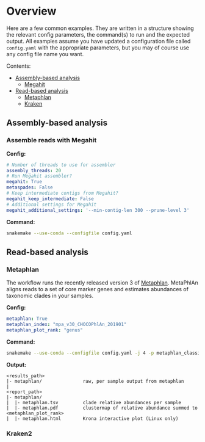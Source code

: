 # Overview
Here are a few common examples. They are written in a structure showing the relevant config parameters, the command(s) to run and the expected output. All examples assume you have updated a configuration file called `config.yaml` with the appropriate parameters, but you may of course use any config file name you want.

Contents:

- [Assembly-based analysis](#assembly-based-analysis)
  - [Megahit](#assemble-reads-with-megahit)
- [Read-based analysis](#read-based-analysis)
  - [Metaphlan](#metaphlan)
  - [Kraken](#kraken2)

## Assembly-based analysis

### Assemble reads with Megahit

**Config:**
```yaml
# Number of threads to use for assembler
assembly_threads: 20
# Run Megahit assembler?
megahit: True
metaspades: False
# Keep intermediate contigs from Megahit?
megahit_keep_intermediate: False
# Additional settings for Megahit
megahit_additional_settings: '--min-contig-len 300 --prune-level 3'
```

**Command:**
```bash
snakemake --use-conda --configfile config.yaml
```

## Read-based analysis

### Metaphlan

The workflow runs the recently released version 3 of [Metaphlan](https://github.com/biobakery/MetaPhlAn). MetaPhlAn aligns reads to a set of core marker genes and estimates abundances of taxonomic clades in your samples. 

**Config:**
```yaml
metaphlan: True
metaphlan_index: "mpa_v30_CHOCOPhlAn_201901"
metaphlan_plot_rank: "genus"
```

**Command:**

```bash
snakemake --use-conda --configfile config.yaml -j 4 -p metaphlan_classify
```

**Output:**
```
<results_path>
|- metaphlan/               raw, per sample output from metaphlan 
|
<report_path>
|- metaphlan/               
|  |- metaphlan.tsv         clade relative abundances per sample
|  |- metaphlan.pdf         clustermap of relative abundance summed to <metaphlan_plot_rank>
|  |- metaphlan.html        Krona interactive plot (Linux only)
```

### Kraken2
